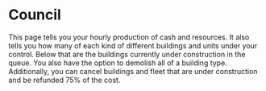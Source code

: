 # Council

This page tells you your hourly production of cash and resources. It also tells you how many of each kind of different buildings and units under your control. Below that are the buildings currently under construction in the queue. You also have the option to demolish all of a building type. Additionally, you can cancel buildings and fleet that are under construction and be refunded 75% of the cost.